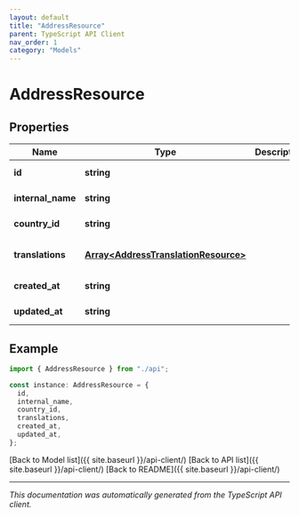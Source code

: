 ```yaml
---
layout: default
title: "AddressResource"
parent: TypeScript API Client
nav_order: 1
category: "Models"
---
```


# AddressResource

## Properties

| Name              | Type                                                                         | Description | Notes                             |
| ----------------- | ---------------------------------------------------------------------------- | ----------- | --------------------------------- |
| **id**            | **string**                                                                   |             | [default to undefined]            |
| **internal_name** | **string**                                                                   |             | [default to undefined]            |
| **country_id**    | **string**                                                                   |             | [default to undefined]            |
| **translations**  | [**Array&lt;AddressTranslationResource&gt;**](AddressTranslationResource.md) |             | [optional] [default to undefined] |
| **created_at**    | **string**                                                                   |             | [default to undefined]            |
| **updated_at**    | **string**                                                                   |             | [default to undefined]            |

## Example

```typescript
import { AddressResource } from "./api";

const instance: AddressResource = {
  id,
  internal_name,
  country_id,
  translations,
  created_at,
  updated_at,
};
```

[Back to Model list]({{ site.baseurl }}/api-client/) [Back to API list]({{ site.baseurl }}/api-client/) [Back to README]({{ site.baseurl }}/api-client/)

---

_This documentation was automatically generated from the TypeScript API client._
